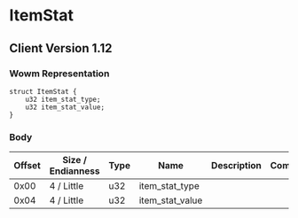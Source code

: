 # ItemStat

## Client Version 1.12

### Wowm Representation
```rust,ignore
struct ItemStat {
    u32 item_stat_type;
    u32 item_stat_value;
}
```
### Body

| Offset | Size / Endianness | Type | Name | Description | Comment |
| ------ | ----------------- | ---- | ---- | ----------- | ------- |
| 0x00 | 4 / Little | u32 | item_stat_type |  |  |
| 0x04 | 4 / Little | u32 | item_stat_value |  |  |

